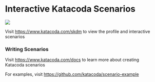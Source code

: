 # Interactive Katacoda Scenarios

[![](http://shields.katacoda.com/katacoda/skdm/count.svg)](https://www.katacoda.com/skdm "Get your profile on Katacoda.com")

Visit https://www.katacoda.com/skdm to view the profile and interactive scenarios

### Writing Scenarios
Visit https://www.katacoda.com/docs to learn more about creating Katacoda scenarios

For examples, visit https://github.com/katacoda/scenario-example
